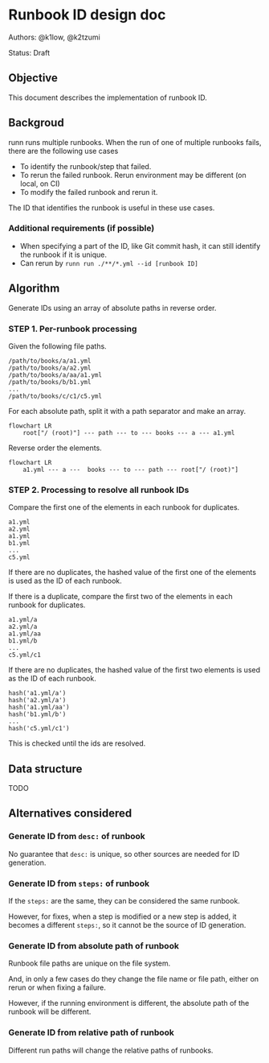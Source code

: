 # Runbook ID design doc

Authors: @k1low, @k2tzumi

Status: Draft

## Objective

This document describes the implementation of runbook ID.

## Backgroud

runn runs multiple runbooks.
When the run of one of multiple runbooks fails, there are the following use cases

- To identify the runbook/step that failed.
- To rerun the failed runbook. Rerun environment may be different (on local, on CI)
- To modify the failed runbook and rerun it.

The ID that identifies the runbook is useful in these use cases.

### Additional requirements (if possible)

- When specifying a part of the ID, like Git commit hash, it can still identify the runbook if it is unique.
- Can rerun by `runn run ./**/*.yml --id [runbook ID]`

## Algorithm

Generate IDs using an array of absolute paths in reverse order.

### STEP 1. Per-runbook processing

Given the following file paths.

```
/path/to/books/a/a1.yml
/path/to/books/a/a2.yml
/path/to/books/a/aa/a1.yml
/path/to/books/b/b1.yml
...
/path/to/books/c/c1/c5.yml
```

For each absolute path, split it with a path separator and make an array.

```mermaid
flowchart LR
    root["/ (root)"] --- path --- to --- books --- a --- a1.yml
```

Reverse order the elements.

```mermaid
flowchart LR
    a1.yml --- a ---  books --- to --- path --- root["/ (root)"]
```

### STEP 2. Processing to resolve all runbook IDs

Compare the first one of the elements in each runbook for duplicates.

```
a1.yml
a2.yml
a1.yml
b1.yml
...
c5.yml
```

If there are no duplicates, the hashed value of the first one of the elements is used as the ID of each runbook.

If there is a duplicate, compare the first two of the elements in each runbook for duplicates.

```
a1.yml/a
a2.yml/a
a1.yml/aa
b1.yml/b
...
c5.yml/c1
```

If there are no duplicates, the hashed value of the first two elements is used as the ID of each runbook.

```
hash('a1.yml/a')
hash('a2.yml/a')
hash('a1.yml/aa')
hash('b1.yml/b')
...
hash('c5.yml/c1')
```

This is checked until the ids are resolved.

## Data structure

TODO

## Alternatives considered

### Generate ID from `desc:` of runbook

No guarantee that `desc:` is unique, so other sources are needed for ID generation.

### Generate ID from `steps:` of runbook

If the `steps:` are the same, they can be considered the same runbook.

However, for fixes, when a step is modified or a new step is added, it becomes a different `steps:`, so it cannot be the source of ID generation.

### Generate ID from absolute path of runbook

Runbook file paths are unique on the file system.

And, in only a few cases do they change the file name or file path, either on rerun or when fixing a failure.

However, if the running environment is different, the absolute path of the runbook will be different.

### Generate ID from relative path of runbook

Different run paths will change the relative paths of runbooks.
